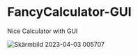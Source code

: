 # FancyCalculator-GUI
Nice Calculator with GUI

![Skärmbild 2023-04-03 005707](https://user-images.githubusercontent.com/119354060/229383656-9cdd44e1-0ebd-4870-be21-859c96048644.png)

